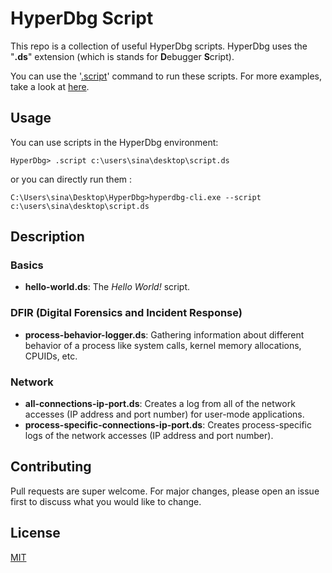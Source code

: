 # HyperDbg Script

This repo is a collection of useful HyperDbg scripts. HyperDbg uses the "**.ds**" extension (which is stands for **D**ebugger **S**cript).

You can use the '[.script](https://docs.hyperdbg.org/commands/meta-commands/.script)' command to run these scripts. For more examples, take a look at [here](https://docs.hyperdbg.org/commands/scripting-language/debugger-script).

## Usage

You can use scripts in the HyperDbg environment:

```
HyperDbg> .script c:\users\sina\desktop\script.ds
```

or you can directly run them :
```
C:\Users\sina\Desktop\HyperDbg>hyperdbg-cli.exe --script c:\users\sina\desktop\script.ds
```
## Description

### Basics
- **hello-world.ds**: The *Hello World!* script.

### DFIR (Digital Forensics and Incident Response)
- **process-behavior-logger.ds**: Gathering information about different behavior of a process like system calls, kernel memory allocations, CPUIDs, etc.

### Network
- **all-connections-ip-port.ds**: Creates a log from all of the network accesses (IP address and port number) for user-mode applications.
- **process-specific-connections-ip-port.ds**: Creates process-specific logs of the network accesses (IP address and port number).

## Contributing
Pull requests are super welcome. For major changes, please open an issue first to discuss what you would like to change.

## License
[MIT](https://choosealicense.com/licenses/mit/)
